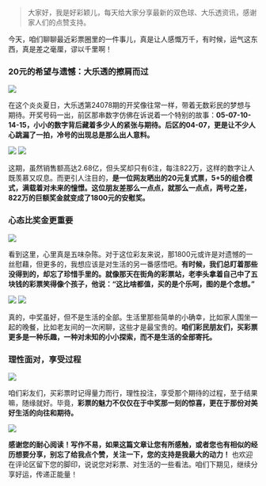 > 大家好，我是好彩颖儿，每天给大家分享最新的双色球、大乐透资讯，感谢家人们的点赞支持。

今天，咱们聊聊最近彩票圈里的一件事儿，真是让人感慨万千，有时候，运气这东西，真是差之毫厘，谬以千里啊！

### 20元的希望与遗憾：大乐透的擦肩而过

![](https://cdn.jsdelivr.net/gh/wangwenjie1314/PicCDN/2024-7-9/1720487081854-image.png)


在这个炎炎夏日，大乐透第24078期的开奖像往常一样，带着无数彩民的梦想与期待。开奖号码一出，前区那串数字仿佛在诉说着一个特别的故事：**05-07-10-14-15，小小的数字背后藏着多少人的紧张与期待。后区的04-07，更是让不少人心跳漏了一拍，冷号的出现总是那么出人意料。**

![](https://cdn.jsdelivr.net/gh/wangwenjie1314/PicCDN/2024-7-9/1720504328373-image.png)
![](https://cdn.jsdelivr.net/gh/wangwenjie1314/PicCDN/2024-7-9/1720486955303-image.png)

这期，虽然销售额高达2.68亿，但头奖却只有6注，每注822万，这样的数字让人既羡慕又叹息。而更引人注目的，**是一位网友晒出的20元复式票，5+5的组合模式，满载着对未来的憧憬。这位朋友差那么一点点，就那么一点点，两号之差，822万的巨额奖金就变成了1800元的安慰奖。**

### 心态比奖金更重要

![](https://cdn.jsdelivr.net/gh/wangwenjie1314/PicCDN/2024-7-9/1720487074050-image.png)


看到这里，心里真是五味杂陈。对于这位彩友来说，那1800元或许是对遗憾的一丝慰藉，但更多的，我想应该是对生活的另一番感悟吧。**有时候，我们总盯着那些没得到的，却忘了珍惜手里的。就像那天在街角的彩票站，老李头拿着自己中了五块钱的彩票笑得像个孩子，他说：“这比啥都值，买的是个乐呵，图的是个念想。”**

![](https://cdn.jsdelivr.net/gh/wangwenjie1314/PicCDN/2024-7-9/1720486970280-image.png)
![](https://cdn.jsdelivr.net/gh/wangwenjie1314/PicCDN/2024-7-9/1720486982748-image.png)


真的，中奖虽好，但不是生活的全部。生活里那些简单的小确幸，比如家人围坐一起的晚餐，比如老友间的一次闲聊，这些才是最宝贵的。**咱们彩民朋友们，买彩票更多是一种乐趣，一种对未知的小小探索，而不是生活的全部寄托。**

### 理性面对，享受过程

![](https://cdn.jsdelivr.net/gh/wangwenjie1314/PicCDN/2024-7-9/1720486999780-image.png)


咱们彩友们，买彩票时记得量力而行，理性投注，享受那个期待的过程，至于结果嘛，随缘就好。毕竟，**彩票的魅力不仅仅在于中奖那一刻的惊喜，更在于那份对美好生活的向往和期待。**


![](https://cdn.jsdelivr.net/gh/wangwenjie1314/PicCDN/2024-7-9/1720504394305-image.png)


**感谢您的耐心阅读！写作不易，如果这篇文章让您有所感触，或者您也有相似的经历想要分享，别忘了给我点个赞，关注一下，您的支持是我最大的动力！** 也欢迎在评论区留下您的脚印，说说您对彩票、对生活的一些看法。咱们下期见，继续分享好运，传递正能量！